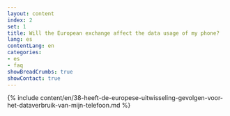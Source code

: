 ```yaml
---
layout: content
index: 2
set: 1
title: Will the European exchange affect the data usage of my phone?
lang: es
contentLang: en
categories:
- es
- faq
showBreadCrumbs: true
showContact: true
---
```

{% include content/en/38-heeft-de-europese-uitwisseling-gevolgen-voor-het-dataverbruik-van-mijn-telefoon.md %}
